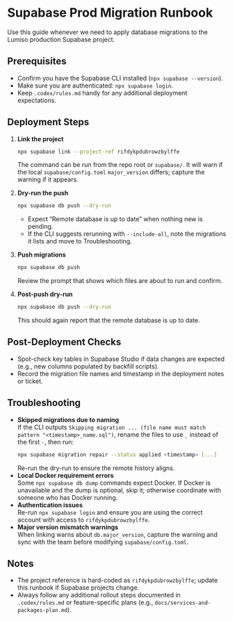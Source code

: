 # Supabase Prod Migration Runbook

Use this guide whenever we need to apply database migrations to the Lumiso production Supabase project.

## Prerequisites
- Confirm you have the Supabase CLI installed (`npx supabase --version`).
- Make sure you are authenticated: `npx supabase login`.
- Keep `.codex/rules.md` handy for any additional deployment expectations.

## Deployment Steps
1. **Link the project**  
   ```bash
   npx supabase link --project-ref rifdykpdubrowzbylffe
   ```  
   The command can be run from the repo root or `supabase/`. It will warn if the local `supabase/config.toml` `major_version` differs; capture the warning if it appears.

2. **Dry-run the push**  
   ```bash
   npx supabase db push --dry-run
   ```  
   - Expect “Remote database is up to date” when nothing new is pending.  
   - If the CLI suggests rerunning with `--include-all`, note the migrations it lists and move to Troubleshooting.

3. **Push migrations**  
   ```bash
   npx supabase db push
   ```  
   Review the prompt that shows which files are about to run and confirm.

4. **Post-push dry-run**  
   ```bash
   npx supabase db push --dry-run
   ```  
   This should again report that the remote database is up to date.

## Post-Deployment Checks
- Spot-check key tables in Supabase Studio if data changes are expected (e.g., new columns populated by backfill scripts).
- Record the migration file names and timestamp in the deployment notes or ticket.

## Troubleshooting
- **Skipped migrations due to naming**  
  If the CLI outputs `Skipping migration ... (file name must match pattern "<timestamp>_name.sql")`, rename the files to use `_` instead of the first `-`, then run:  
  ```bash
  npx supabase migration repair --status applied <timestamp> [...]
  ```  
  Re-run the dry-run to ensure the remote history aligns.
- **Local Docker requirement errors**  
  Some `npx supabase db dump` commands expect Docker. If Docker is unavailable and the dump is optional, skip it; otherwise coordinate with someone who has Docker running.
- **Authentication issues**  
  Re-run `npx supabase login` and ensure you are using the correct account with access to `rifdykpdubrowzbylffe`.
- **Major version mismatch warnings**  
  When linking warns about `db.major_version`, capture the warning and sync with the team before modifying `supabase/config.toml`.

## Notes
- The project reference is hard-coded as `rifdykpdubrowzbylffe`; update this runbook if Supabase projects change.
- Always follow any additional rollout steps documented in `.codex/rules.md` or feature-specific plans (e.g., `docs/services-and-packages-plan.md`).
